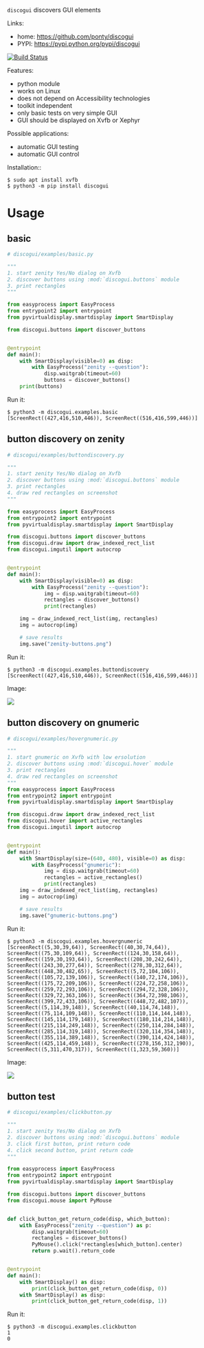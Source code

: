 ``discogui`` discovers GUI elements

Links:
 * home: https://github.com/ponty/discogui
 * PYPI: https://pypi.python.org/pypi/discogui

[![Build Status](https://travis-ci.org/ponty/discogui.svg?branch=master)](https://travis-ci.org/ponty/discogui)

Features:
 * python module
 * works on Linux
 * does not depend on Accessibility technologies
 * toolkit independent
 * only basic tests on very simple GUI
 * GUI should be displayed on Xvfb or Xephyr
 
Possible applications:
 * automatic GUI testing
 * automatic GUI control

Installation::
    
```console
$ sudo apt install xvfb
$ python3 -m pip install discogui
```

Usage
=====

basic
-----

```py
# discogui/examples/basic.py

"""
1. start zenity Yes/No dialog on Xvfb
2. discover buttons using :mod:`discogui.buttons` module
3. print rectangles
"""

from easyprocess import EasyProcess
from entrypoint2 import entrypoint
from pyvirtualdisplay.smartdisplay import SmartDisplay

from discogui.buttons import discover_buttons


@entrypoint
def main():
    with SmartDisplay(visible=0) as disp:
        with EasyProcess("zenity --question"):
            disp.waitgrab(timeout=60)
            buttons = discover_buttons()
    print(buttons)

```     
    
<!-- embedme doc/gen/python3_-m_discogui.examples.basic.txt -->
Run it:
```console
$ python3 -m discogui.examples.basic
[ScreenRect((427,416,510,446)), ScreenRect((516,416,599,446))]
```

button discovery on zenity
--------------------------

```py
# discogui/examples/buttondiscovery.py

"""
1. start zenity Yes/No dialog on Xvfb
2. discover buttons using :mod:`discogui.buttons` module
3. print rectangles
4. draw red rectangles on screenshot
"""

from easyprocess import EasyProcess
from entrypoint2 import entrypoint
from pyvirtualdisplay.smartdisplay import SmartDisplay

from discogui.buttons import discover_buttons
from discogui.draw import draw_indexed_rect_list
from discogui.imgutil import autocrop


@entrypoint
def main():
    with SmartDisplay(visible=0) as disp:
        with EasyProcess("zenity --question"):
            img = disp.waitgrab(timeout=60)
            rectangles = discover_buttons()
            print(rectangles)

    img = draw_indexed_rect_list(img, rectangles)
    img = autocrop(img)

    # save results
    img.save("zenity-buttons.png")

```

<!-- embedme doc/gen/python3_-m_discogui.examples.buttondiscovery.txt -->
Run it:
```console
$ python3 -m discogui.examples.buttondiscovery
[ScreenRect((427,416,510,446)), ScreenRect((516,416,599,446))]
```

Image:

![](/doc/gen/zenity-buttons.png)


button discovery on gnumeric
----------------------------

```py
# discogui/examples/hovergnumeric.py

"""
1. start gnumeric on Xvfb with low ersolution
2. discover buttons using :mod:`discogui.hover` module
3. print rectangles
4. draw red rectangles on screenshot
"""
from easyprocess import EasyProcess
from entrypoint2 import entrypoint
from pyvirtualdisplay.smartdisplay import SmartDisplay

from discogui.draw import draw_indexed_rect_list
from discogui.hover import active_rectangles
from discogui.imgutil import autocrop


@entrypoint
def main():
    with SmartDisplay(size=(640, 480), visible=0) as disp:
        with EasyProcess("gnumeric"):
            img = disp.waitgrab(timeout=60)
            rectangles = active_rectangles()
            print(rectangles)
    img = draw_indexed_rect_list(img, rectangles)
    img = autocrop(img)

    # save results
    img.save("gnumeric-buttons.png")

```

<!-- embedme doc/gen/python3_-m_discogui.examples.hovergnumeric.txt -->
Run it:
```console
$ python3 -m discogui.examples.hovergnumeric
[ScreenRect((5,30,39,64)), ScreenRect((40,30,74,64)), ScreenRect((75,30,109,64)), ScreenRect((124,30,158,64)), ScreenRect((159,30,193,64)), ScreenRect((208,30,242,64)), ScreenRect((243,30,277,64)), ScreenRect((278,30,312,64)), ScreenRect((448,30,482,65)), ScreenRect((5,72,104,106)), ScreenRect((105,72,139,106)), ScreenRect((140,72,174,106)), ScreenRect((175,72,209,106)), ScreenRect((224,72,258,106)), ScreenRect((259,72,293,106)), ScreenRect((294,72,328,106)), ScreenRect((329,72,363,106)), ScreenRect((364,72,398,106)), ScreenRect((399,72,433,106)), ScreenRect((448,72,482,107)), ScreenRect((5,114,39,148)), ScreenRect((40,114,74,148)), ScreenRect((75,114,109,148)), ScreenRect((110,114,144,148)), ScreenRect((145,114,179,148)), ScreenRect((180,114,214,148)), ScreenRect((215,114,249,148)), ScreenRect((250,114,284,148)), ScreenRect((285,114,319,148)), ScreenRect((320,114,354,148)), ScreenRect((355,114,389,148)), ScreenRect((390,114,424,148)), ScreenRect((425,114,459,148)), ScreenRect((278,156,312,190)), ScreenRect((5,311,470,317)), ScreenRect((1,323,59,360))]
```


Image:

![](/doc/gen/gnumeric-buttons.png)

button test
-----------

```py
# discogui/examples/clickbutton.py

"""
1. start zenity Yes/No dialog on Xvfb
2. discover buttons using :mod:`discogui.buttons` module
3. click first button, print return code
4. click second button, print return code
"""

from easyprocess import EasyProcess
from entrypoint2 import entrypoint
from pyvirtualdisplay.smartdisplay import SmartDisplay

from discogui.buttons import discover_buttons
from discogui.mouse import PyMouse


def click_button_get_return_code(disp, which_button):
    with EasyProcess("zenity --question") as p:
        disp.waitgrab(timeout=60)
        rectangles = discover_buttons()
        PyMouse().click(*rectangles[which_button].center)
        return p.wait().return_code


@entrypoint
def main():
    with SmartDisplay() as disp:
        print(click_button_get_return_code(disp, 0))
    with SmartDisplay() as disp:
        print(click_button_get_return_code(disp, 1))

```

<!-- embedme doc/gen/python3_-m_discogui.examples.clickbutton.txt -->
Run it:
```console
$ python3 -m discogui.examples.clickbutton
1
0
```







